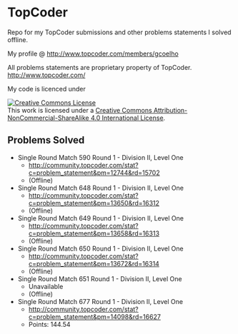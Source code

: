 # TopCoder

Repo for my TopCoder submissions and other problems statements I solved offline.

My profile @ http://www.topcoder.com/members/gcoelho

All problems statements are proprietary property of TopCoder.
http://www.topcoder.com/

My code is licenced under

<a rel="license" href="http://creativecommons.org/licenses/by-nc-sa/4.0/"><img alt="Creative Commons License" style="border-width:0" src="https://i.creativecommons.org/l/by-nc-sa/4.0/88x31.png" /></a><br />This work is licensed under a <a rel="license" href="http://creativecommons.org/licenses/by-nc-sa/4.0/">Creative Commons Attribution-NonCommercial-ShareAlike 4.0 International License</a>.

## Problems Solved

* Single Round Match 590 Round 1 - Division II, Level One
    * http://community.topcoder.com/stat?c=problem_statement&pm=12744&rd=15702
    * (Offline)
* Single Round Match 648 Round 1 - Division II, Level One
    * http://community.topcoder.com/stat?c=problem_statement&pm=13650&rd=16312
    * (Offline)
* Single Round Match 649 Round 1 - Division II, Level One
    * http://community.topcoder.com/stat?c=problem_statement&pm=13658&rd=16313
    * (Offline)
* Single Round Match 650 Round 1 - Division II, Level One
    * http://community.topcoder.com/stat?c=problem_statement&pm=13672&rd=16314
    * (Offline)
* Single Round Match 651 Round 1 - Division II, Level One
    * Unavailable
    * (Offline)
* Single Round Match 677 Round 1 - Division II, Level One
    * http://community.topcoder.com/stat?c=problem_statement&pm=14098&rd=16627
    * Points: 144.54


